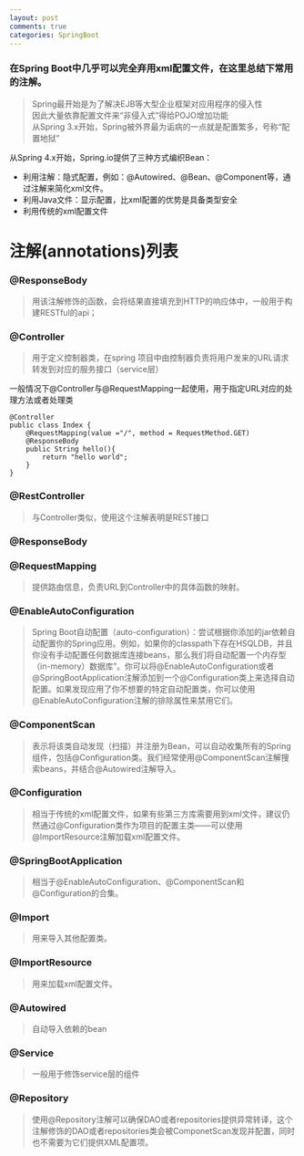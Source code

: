 ```yaml
---
layout: post
comments: true
categories: SpringBoot
---
```




### 在Spring Boot中几乎可以完全弃用xml配置文件，在这里总结下常用的注解。

> Spring最开始是为了解决EJB等大型企业框架对应用程序的侵入性  
> 因此大量依靠配置文件来“非侵入式”得给POJO增加功能  
> 从Spring 3.x开始，Spring被外界最为诟病的一点就是配置繁多，号称“配置地狱”
 
从Spring 4.x开始，Spring.io提供了三种方式编织Bean：

* 利用注解：隐式配置，例如：@Autowired、@Bean、@Component等，通过注解来简化xml文件。
* 利用Java文件：显示配置，比xml配置的优势是具备类型安全
* 利用传统的xml配置文件


# 注解(annotations)列表

### @ResponseBody 
> 用该注解修饰的函数，会将结果直接填充到HTTP的响应体中，一般用于构建RESTful的api；

### @Controller 
> 用于定义控制器类，在spring 项目中由控制器负责将用户发来的URL请求转发到对应的服务接口（service层） 

一般情况下@Controller与@RequestMapping一起使用，用于指定URL对应的处理方法或者处理类

	@Controller
	public class Index {
    	@RequestMapping(value ="/", method = RequestMethod.GET)
    	@ResponseBody
    	public String hello(){
    	    return "hello world";
    	}
	}

### @RestController 
> 与Controller类似，使用这个注解表明是REST接口  



### @ResponseBody  
> 

### @RequestMapping 
> 提供路由信息，负责URL到Controller中的具体函数的映射。

### @EnableAutoConfiguration 
> Spring Boot自动配置（auto-configuration）：尝试根据你添加的jar依赖自动配置你的Spring应用。例如，如果你的classpath下存在HSQLDB，并且你没有手动配置任何数据库连接beans，那么我们将自动配置一个内存型（in-memory）数据库”。你可以将@EnableAutoConfiguration或者@SpringBootApplication注解添加到一个@Configuration类上来选择自动配置。如果发现应用了你不想要的特定自动配置类，你可以使用@EnableAutoConfiguration注解的排除属性来禁用它们。


### @ComponentScan 
> 表示将该类自动发现（扫描）并注册为Bean，可以自动收集所有的Spring组件，包括@Configuration类。我们经常使用@ComponentScan注解搜索beans，并结合@Autowired注解导入。


### @Configuration 
> 相当于传统的xml配置文件，如果有些第三方库需要用到xml文件，建议仍然通过@Configuration类作为项目的配置主类——可以使用@ImportResource注解加载xml配置文件。


### @SpringBootApplication 
> 相当于@EnableAutoConfiguration、@ComponentScan和@Configuration的合集。

  
### @Import 
> 用来导入其他配置类。


### @ImportResource 
> 用来加载xml配置文件。


### @Autowired 
> 自动导入依赖的bean


### @Service 
> 一般用于修饰service层的组件


### @Repository 
> 使用@Repository注解可以确保DAO或者repositories提供异常转译，这个注解修饰的DAO或者repositories类会被ComponetScan发现并配置，同时也不需要为它们提供XML配置项。